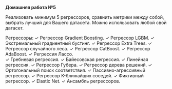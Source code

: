 **Домашняя работа №5**

Реализовать минимум 5 регрессоров, сравнить метрики между собой, выбрать лучший для Вашего датасета. Можно использовать любой свой датасет.

Регрессоры:
✓ Регрессор Gradient Boosting.
✓ Регрессор LGBM.
✓ Экстремальный градиентный бустинг.
✓ Регрессор Extra Trees.
✓ Регрессор случайного леса. 
✓ Регрессор CatBoost.
✓ Регрессор AdaBoost.
✓ Регрессия Лассо.	
✓ Гребневая регрессия. 
✓ Байесовская регрессия.
✓ Линейная регрессия.
✓ Регрессор Губера.
✓ Регрессор дерева решений.
✓ Ортогональный поиск соответствия.
✓ Пассивно-агрессивный регрессор. 
✓ Регрессор K-ближайших соседей.
✓ Фиктивный регрессор.
✓ Elastic Net.
✓ Ансамбль регрессоров.
